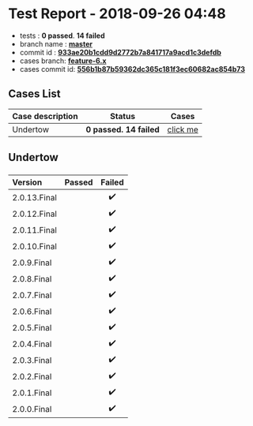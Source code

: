 # Test Report - 2018-09-26 04:48

- tests  : **0 passed**. **14 failed**
- branch name : **[master](https://github.com/apache/incubator-skywalking/tree/master)**
- commit id : **[933ae20b1cdd9d2772b7a841717a9acd1c3defdb](https://github.com/apache/incubator-skywalking/commit/933ae20b1cdd9d2772b7a841717a9acd1c3defdb)**
- cases branch: **[feature-6.x](https://github.com/SkywalkingTest/skywalking-autotest-scenarios/tree/feature-6.x)**
- cases commit id: **[556b1b87b59362dc365c181f3ec60682ac854b73](https://github.com/SkywalkingTest/skywalking-autotest-scenarios/commit/556b1b87b59362dc365c181f3ec60682ac854b73)**

## Cases List

| Case description | Status | Cases|
|:-----|:-----:|:-----:|
|Undertow| **0 passed. 14 failed**| [click me](#undertow) |

## Undertow

### 
|  Version     | Passed | Failed|
|:------------- |:-------:|:-----:|
| 2.0.13.Final  | |:heavy_check_mark:|
| 2.0.12.Final  | |:heavy_check_mark:|
| 2.0.11.Final  | |:heavy_check_mark:|
| 2.0.10.Final  | |:heavy_check_mark:|
| 2.0.9.Final  | |:heavy_check_mark:|
| 2.0.8.Final  | |:heavy_check_mark:|
| 2.0.7.Final  | |:heavy_check_mark:|
| 2.0.6.Final  | |:heavy_check_mark:|
| 2.0.5.Final  | |:heavy_check_mark:|
| 2.0.4.Final  | |:heavy_check_mark:|
| 2.0.3.Final  | |:heavy_check_mark:|
| 2.0.2.Final  | |:heavy_check_mark:|
| 2.0.1.Final  | |:heavy_check_mark:|
| 2.0.0.Final  | |:heavy_check_mark:|

